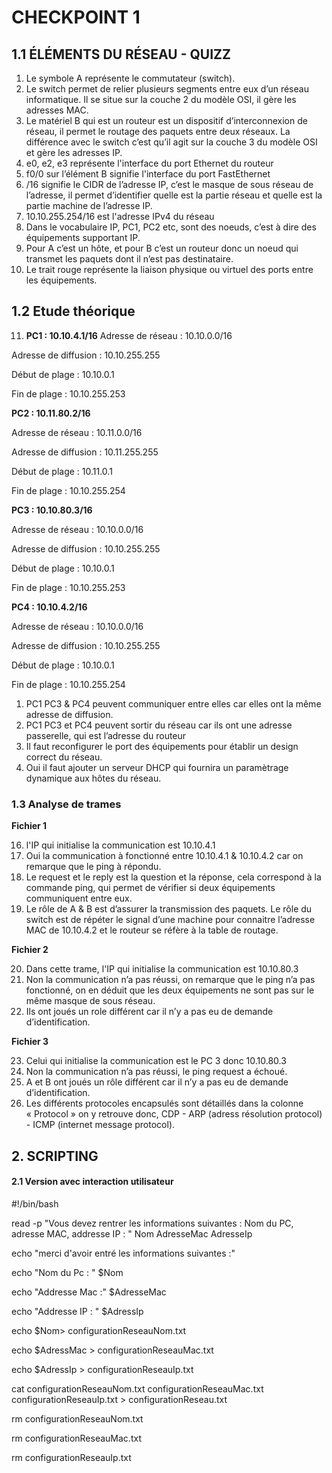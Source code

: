 # CHECKPOINT 1

## 1.1 ÉLÉMENTS DU RÉSEAU - QUIZZ

1. Le symbole A représente le commutateur (switch).
2. Le switch permet de relier plusieurs segments entre eux d’un réseau informatique. Il se situe sur la couche 2 du modèle OSI, il gère les adresses MAC.
3. Le matériel B qui est un routeur est un dispositif d’interconnexion de réseau, il permet le routage des paquets entre deux réseaux. La différence avec le switch c’est qu’il agit sur la couche 3 du modèle OSI et gère les adresses IP.
4. e0, e2,  e3 représente l'interface du port Ethernet du routeur
5. f0/0 sur l’élément B signifie l'interface du port FastEthernet
6. /16 signifie le CIDR de l’adresse IP, c’est le masque de sous réseau de l’adresse, il permet d’identifier quelle est la partie réseau et quelle est la partie machine de l’adresse IP.
7. 10.10.255.254/16 est l'adresse IPv4 du réseau
8. Dans le vocabulaire IP, PC1, PC2 etc, sont des noeuds, c’est à dire des équipements supportant IP.
9. Pour A c’est un hôte, et pour B c’est un routeur donc un noeud qui transmet les paquets dont il n’est pas destinataire.
10. Le trait rouge représente la liaison physique ou virtuel des ports entre les équipements.

## 1.2 Etude théorique

11. **PC1 : 10.10.4.1/16** Adresse de réseau : 10.10.0.0/16

   Adresse de diffusion : 10.10.255.255

   Début de plage : 10.10.0.1

   Fin de plage : 10.10.255.253

   **PC2 : 10.11.80.2/16**

   Adresse de réseau : 10.11.0.0/16

   Adresse de diffusion : 10.11.255.255

   Début de plage : 10.11.0.1

   Fin de plage : 10.10.255.254

   **PC3 : 10.10.80.3/16**

   Adresse de réseau : 10.10.0.0/16

   Adresse de diffusion : 10.10.255.255

   Début de plage : 10.10.0.1

   Fin de plage : 10.10.255.253

   **PC4 : 10.10.4.2/16**

   Adresse de réseau : 10.10.0.0/16

   Adresse de diffusion : 10.10.255.255

   Début de plage : 10.10.0.1

   Fin de plage : 10.10.255.254

1. PC1 PC3 & PC4 peuvent communiquer entre elles car elles ont la même adresse de diffusion.
2. PC1 PC3 et PC4 peuvent sortir du réseau car ils ont une adresse passerelle, qui est l’adresse du routeur
3. Il faut reconfigurer le port des équipements pour établir un design correct du réseau.
4. Oui il faut ajouter un serveur DHCP qui fournira un paramètrage dynamique aux hôtes du réseau.

### 1.3 Analyse de trames

**Fichier 1**

16. l'IP qui initialise la communication est 10.10.4.1
17. Oui la communication à fonctionné entre 10.10.4.1 & 10.10.4.2 car on remarque que le ping à répondu.
18. Le request et le reply est la question et la réponse, cela correspond à la commande ping, qui permet de vérifier si deux équipements communiquent entre eux.
19. Le rôle de A & B est d’assurer la transmission des paquets. Le rôle du switch est de répéter le signal d’une machine pour connaitre l’adresse MAC de 10.10.4.2 et le routeur se réfère à la table de routage.

**Fichier 2**

20. Dans cette trame, l'IP qui initialise la communication est 10.10.80.3
21. Non la communication n’a pas réussi, on remarque que le ping n’a pas fonctionné, on en déduit que les deux équipements ne sont pas sur le même masque de sous réseau.
22. Ils ont joués un role différent car il n’y a pas eu de demande d’identification.

**Fichier 3**

23. Celui qui initialise la communication est le PC 3 donc 10.10.80.3
24. Non la communication n’a pas réussi, le ping request a échoué.
25. A et B ont joués un rôle différent car il n’y a pas eu de demande d’identification.
26. Les différents protocoles encapsulés sont détaillés dans la colonne « Protocol » on y retrouve donc, CDP - ARP (adress résolution protocol) - ICMP (internet message protocol).

## 2. SCRIPTING

#### 2.1 Version avec interaction utilisateur

\#!/bin/bash

read -p "Vous devez rentrer les informations suivantes : Nom du PC, adresse MAC, addresse IP : " Nom AdresseMac AdresseIp

echo "merci d'avoir entré les informations suivantes :"

echo "Nom du Pc : " $Nom

echo "Addresse Mac :" $AdresseMac

echo "Addresse IP : " $AdressIp

echo $Nom> configurationReseauNom.txt

echo $AdressMac > configurationReseauMac.txt

echo $AdressIp > configurationReseauIp.txt

cat configurationReseauNom.txt configurationReseauMac.txt configurationReseauIp.txt > configurationReseau.txt

rm configurationReseauNom.txt

rm configurationReseauMac.txt

rm configurationReseauIp.txt

